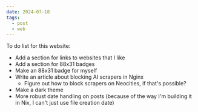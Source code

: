 ```yaml
---
date: 2024-07-18
tags:
  - post
  - web
---
```


To do list for this website:
- Add a section for links to websites that I like
- Add a section for 88x31 badges
- Make an 88x31 badge for myself
- Write an article about blocking AI scrapers in Nginx
  - Figure out how to block scrapers on Neocities, if that's possible?
- Make a dark theme
- More robust date handling on posts (because of the way I'm building it in Nix, I can't just use file creation date)
